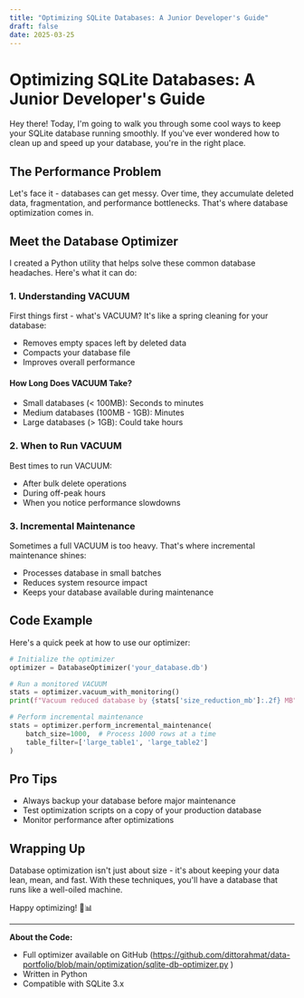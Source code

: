 ```yaml
---
title: "Optimizing SQLite Databases: A Junior Developer's Guide"
draft: false
date: 2025-03-25
---
```


# Optimizing SQLite Databases: A Junior Developer's Guide

Hey there! Today, I'm going to walk you through some cool ways to keep your SQLite database running smoothly. If you've ever wondered how to clean up and speed up your database, you're in the right place.

## The Performance Problem

Let's face it - databases can get messy. Over time, they accumulate deleted data, fragmentation, and performance bottlenecks. That's where database optimization comes in.

## Meet the Database Optimizer

I created a Python utility that helps solve these common database headaches. Here's what it can do:

### 1. Understanding VACUUM

First things first - what's VACUUM? It's like a spring cleaning for your database:
- Removes empty spaces left by deleted data
- Compacts your database file
- Improves overall performance

#### How Long Does VACUUM Take?
- Small databases (< 100MB): Seconds to minutes
- Medium databases (100MB - 1GB): Minutes
- Large databases (> 1GB): Could take hours

### 2. When to Run VACUUM

Best times to run VACUUM:
- After bulk delete operations
- During off-peak hours
- When you notice performance slowdowns

### 3. Incremental Maintenance

Sometimes a full VACUUM is too heavy. That's where incremental maintenance shines:
- Processes database in small batches
- Reduces system resource impact
- Keeps your database available during maintenance

## Code Example

Here's a quick peek at how to use our optimizer:

```python
# Initialize the optimizer
optimizer = DatabaseOptimizer('your_database.db')

# Run a monitored VACUUM
stats = optimizer.vacuum_with_monitoring()
print(f"Vacuum reduced database by {stats['size_reduction_mb']:.2f} MB")

# Perform incremental maintenance
stats = optimizer.perform_incremental_maintenance(
    batch_size=1000,  # Process 1000 rows at a time
    table_filter=['large_table1', 'large_table2']
)
```

## Pro Tips

- Always backup your database before major maintenance
- Test optimization scripts on a copy of your production database
- Monitor performance after optimizations

## Wrapping Up

Database optimization isn't just about size - it's about keeping your data lean, mean, and fast. With these techniques, you'll have a database that runs like a well-oiled machine.

Happy optimizing! 🚀📊

---

**About the Code:**
- Full optimizer available on GitHub (https://github.com/dittorahmat/data-portfolio/blob/main/optimization/sqlite-db-optimizer.py )
- Written in Python
- Compatible with SQLite 3.x